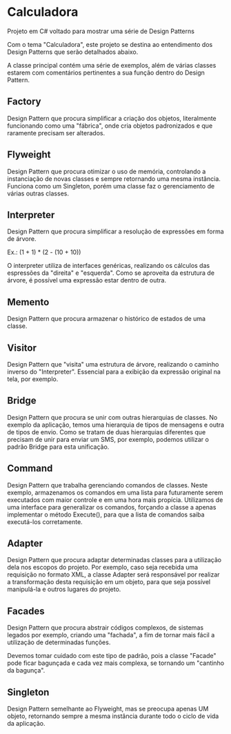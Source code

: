 # Calculadora
Projeto em C# voltado para mostrar uma série de Design Patterns

Com o tema "Calculadora", este projeto se destina ao entendimento dos Design Patterns que serão detalhados abaixo.

A classe principal contém uma série de exemplos, além de várias classes estarem com comentários pertinentes a sua função dentro do Design Pattern.

## Factory

Design Pattern que procura simplificar a criação dos objetos, literalmente funcionando como uma "fábrica", onde cria objetos padronizados e que raramente precisam ser alterados.

## Flyweight

Design Pattern que procura otimizar o uso de memória, controlando a instanciação de novas classes e sempre retornando uma mesma instância. Funciona como um Singleton, porém uma classe faz o gerenciamento de várias outras classes.

## Interpreter

Design Pattern que procura simplificar a resolução de expressões em forma de árvore.

Ex.: (1 + 1) * (2 - (10 + 10))

O interpreter utiliza de interfaces genéricas, realizando os cálculos das espressões da "direita" e "esquerda". Como se aproveita da estrutura de árvore, é possível uma expressão estar dentro de outra.

## Memento

Design Pattern que procura armazenar o histórico de estados de uma classe.

## Visitor

Design Pattern que "visita" uma estrutura de árvore, realizando o caminho inverso do "Interpreter". Essencial para a exibição da expressão original na tela, por exemplo.

## Bridge

Design Pattern que procura se unir com outras hierarquias de classes.
No exemplo da aplicação, temos uma hierarquia de tipos de mensagens e outra de tipos de envio. 
Como se tratam de duas hierarquias diferentes que precisam de unir para enviar um SMS, por exemplo, podemos utilizar o padrão Bridge para esta unificação.

## Command

Design Pattern que trabalha gerenciando comandos de classes.
Neste exemplo, armazenamos os comandos em uma lista para futuramente serem executados com maior controle e em uma hora mais propícia.
Utilizamos de uma interface para generalizar os comandos, forçando a classe a apenas implementar o método Execute(), para que a lista de comandos saiba executá-los corretamente.

## Adapter

Design Pattern que procura adaptar determinadas classes para a utilização dela nos escopos do projeto.
Por exemplo, caso seja recebida uma requisição no formato XML, a classe Adapter será responsável por realizar a transformação desta requisição em um objeto, para que seja possível manipulá-la e outros lugares do projeto.

## Facades

Design Pattern que procura abstrair códigos complexos, de sistemas legados por exemplo, criando uma "fachada", a fim de tornar mais fácil a utilização de determinadas funções.

Devemos tomar cuidado com este tipo de padrão, pois a classe "Facade" pode ficar bagunçada e cada vez mais complexa, se tornando um "cantinho da bagunça".

## Singleton

Design Pattern semelhante ao Flyweight, mas se preocupa apenas UM objeto, retornando sempre a mesma instância durante todo o ciclo de vida da aplicação.

